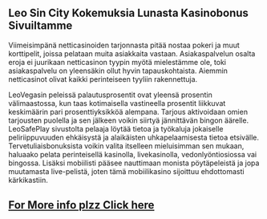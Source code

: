 ## Leo Sin City Kokemuksia Lunasta Kasinobonus Sivuiltamme

Viimeisimpänä netticasinoiden tarjonnasta pitää nostaa pokeri ja muut korttipelit, joissa pelataan muita asiakkaita vastaan. Asiakaspalvelun osalta eroja ei juurikaan netticasinon tyypin myötä mielestämme ole, toki asiakaspalvelu on yleensäkin ollut hyvin tapauskohtaista. Aiemmin netticasinot olivat kaikki perinteiseen tyyliin rakennettuja.

LeoVegasin peleissä palautusprosentit ovat yleensä prosentin välimaastossa, kun taas kotimaisella vastineella prosentit liikkuvat keskimäärin pari prosenttiyksikköä alempana.
Tarjous aktivoidaan omien tarjousten puolella ja sen jälkeen voikin siirtyä jännittävän bingon äärelle.
LeoSafePlay sivustolta pelaaja löytää tietoa ja työkaluja jokaiselle peliriippuvuuden ehkäisystä ja alaikäisten uhkapelaamisesta tietoa etsivälle.
Tervetuliaisbonuksista voikin valita itselleen mieluisimman sen mukaan, haluaako pelata perinteisellä kasinolla, livekasinolla, vedonlyöntiosiossa vai bingossa.
Lisäksi mobiilisti pääsee nauttimaan monista pöytäpeleistä ja jopa muutamasta live-pelistä, joten tämä mobiilikasino sijoittuu ehdottomasti kärkikastiin.

## [For More info plzz Click here ](https://procrack.co/leo-sin-city-kokemuksia-lunasta-kasinobonus-sivuiltamme/)
